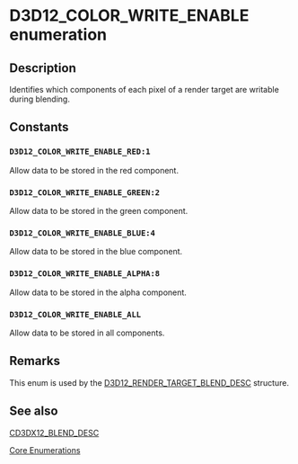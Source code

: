 # D3D12_COLOR_WRITE_ENABLE enumeration

## Description

Identifies which components of each pixel of a render target are writable during blending.

## Constants

### `D3D12_COLOR_WRITE_ENABLE_RED:1`

Allow data to be stored in the red component.

### `D3D12_COLOR_WRITE_ENABLE_GREEN:2`

Allow data to be stored in the green component.

### `D3D12_COLOR_WRITE_ENABLE_BLUE:4`

Allow data to be stored in the blue component.

### `D3D12_COLOR_WRITE_ENABLE_ALPHA:8`

Allow data to be stored in the alpha component.

### `D3D12_COLOR_WRITE_ENABLE_ALL`

Allow data to be stored in all components.

## Remarks

This enum is used by the [D3D12_RENDER_TARGET_BLEND_DESC](https://learn.microsoft.com/windows/desktop/api/d3d12/ns-d3d12-d3d12_render_target_blend_desc) structure.

## See also

[CD3DX12_BLEND_DESC](https://learn.microsoft.com/windows/desktop/direct3d12/cd3dx12-blend-desc)

[Core Enumerations](https://learn.microsoft.com/windows/desktop/direct3d12/direct3d-12-enumerations)